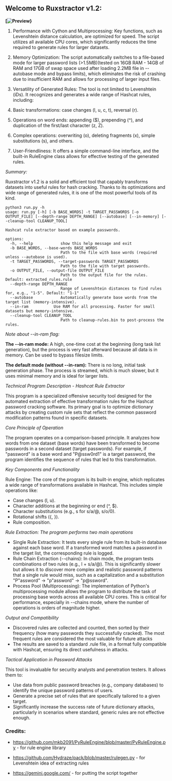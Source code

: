 <h2>Welcome to Ruxstractor v1.2:</h2>

**[![Preview](https://dai.ly/k6soryDAyMQbHZDQEgw)}**

1. Performance with Cython and Multiprocessing: Key functions, such as Levenshtein distance calculation, are optimized for speed. The script utilizes all available CPU cores, which significantly reduces the time required to generate rules for larger datasets.

2. Memory Optimization: The script automatically switches to a file-based mode for larger password lists (>1.5MB)(tested on 16GB RAM - 14GB of RAM and 17GB of swap space used after loading 2.2MB file in --autobase mode and bypass limits), which eliminates the risk of crashing due to insufficient RAM and allows for processing of larger input files.

3. Versatility of Generated Rules: The tool is not limited to Levenshtein (iDs). It recognizes and generates a wide range of Hashcat rules, including:

4. Basic transformations: case changes (l, u, c, t), reversal (r).

5. Operations on word ends: appending ($), prepending (^), and duplication of the first/last character (z, Z).

6. Complex operations: overwriting (o), deleting fragments (x), simple substitutions (s), and others.

7. User-Friendliness: It offers a simple command-line interface, and the built-in RuleEngine class allows for effective testing of the generated rules.

*Summary:*

Ruxstractor v1.2 is a solid and efficient tool that capably transforms datasets into useful rules for hash cracking. Thanks to its optimizations and wide range of generated rules, it is one of the most powerful tools of its kind.

```
python3 run.py -h
usage: run.py [-h] [-b BASE_WORDS] -t TARGET_PASSWORDS [-o OUTPUT_FILE] [--depth-range DEPTH_RANGE] [--autobase] [--in-memory] [--cleanup-tool CLEANUP_TOOL]

Hashcat rule extractor based on example passwords.

options:
  -h, --help            show this help message and exit
  -b BASE_WORDS, --base-words BASE_WORDS
                        Path to the file with base words (required unless --autobase is used).
  -t TARGET_PASSWORDS, --target-passwords TARGET_PASSWORDS
                        Path to the file with target passwords.
  -o OUTPUT_FILE, --output-file OUTPUT_FILE
                        Path to the output file for the rules. Default: extracted_rules.rule
  --depth-range DEPTH_RANGE
                        Range of Levenshtein distances to find rules for, e.g., "1-5". Default: "1-1"
  --autobase            Automatically generate base words from the target list (memory-intensive).
  --in-ram           Use RAM for all processing. Faster for small datasets but memory-intensive.
  --cleanup-tool CLEANUP_TOOL
                        Path to cleanup-rules.bin to post-process the rules.
```
                        
                        
*Note about --in-ram flag:*

**The --in-ram mode:** A high, one-time cost at the beginning (long task list generation), but the process is very fast afterward because all data is in memory. Can be used to bypass filesize limits.

**The default mode (without --in-ram):** There is no long, initial task generation phase. The process is streamed, which is much slower, but it uses minimal memory and is ideal for larger lists.



*Technical Program Description - Hashcat Rule Extractor*

This program is a specialized offensive security tool designed for the automated extraction of effective transformation rules for the Hashcat password cracking software. Its primary goal is to optimize dictionary attacks by creating custom rule sets that reflect the common password modification patterns found in specific datasets.

*Core Principle of Operation*

The program operates on a comparison-based principle. It analyzes how words from one dataset (base words) have been transformed to become passwords in a second dataset (target passwords). For example, if "password" is a base word and "P@ssw0rd1" is a target password, the program identifies the sequence of rules that led to this transformation.

*Key Components and Functionality*

Rule Engine: The core of the program is its built-in engine, which replicates a wide range of transformations available in Hashcat. This includes simple operations like:

- Case changes (l, u).
- Character additions at the beginning or end (^, $).
- Character substitutions (e.g., s for s/a/@, s/o/0).
- Rotational shifts ({, }).
- Rule composition.

*Rule Extraction: The program performs two main operations*

- Single Rule Extraction: It tests every single rule from its built-in database against each base word. If a transformed word matches a password in the target list, the corresponding rule is logged.
- Rule Chain Extraction (--chains): In chain mode, the program tests combinations of two rules (e.g., l + s/a/@). This is significantly slower but allows it to discover more complex and realistic password patterns that a single rule would miss, such as a capitalization and a substitution "P"assword" -> "p"assword" -> "p@ssword".
- Process Pool (Multiprocessing): The implementation of Python's multiprocessing module allows the program to distribute the task of processing base words across all available CPU cores. This is critical for performance, especially in --chains mode, where the number of operations is orders of magnitude higher.

*Output and Compatibility*

- Discovered rules are collected and counted, then sorted by their frequency (how many passwords they successfully cracked). The most frequent rules are considered the most valuable for future attacks
- The results are saved to a standard .rule file, in a format fully compatible with Hashcat, ensuring its direct usefulness in attacks.

*Tactical Application in Password Attacks*

This tool is invaluable for security analysts and penetration testers. It allows them to:

- Use data from public password breaches (e.g., company databases) to identify the unique password patterns of users.
- Generate a precise set of rules that are specifically tailored to a given target.
- Significantly increase the success rate of future dictionary attacks, particularly in scenarios where standard, generic rules are not effective enough.

<h3>Credits:</h3>

- https://github.com/mkb2091/PyRuleEngine/blob/master/PyRuleEngine.py - for rule engine library

- https://github.com/Hydraze/pack/blob/master/rulegen.py - for Levenshtein idea of extracting rules

- https://gemini.google.com/ - for putting the script together
